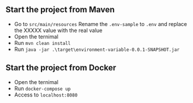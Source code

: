 
## Start the project from Maven
- Go to `src/main/resources` Rename the `.env-sample` to `.env` and replace the XXXXX value with the real value
- Open the ternimal
- Run `mvn clean install`
- Run `java -jar .\target\environment-variable-0.0.1-SNAPSHOT.jar`

## Start the project from Docker
- Open the ternimal
- Run `docker-compose up`
- Access to `localhost:8080`
